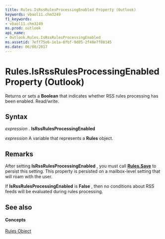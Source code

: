 ```yaml
---
title: Rules.IsRssRulesProcessingEnabled Property (Outlook)
keywords: vbaol11.chm3249
f1_keywords:
- vbaol11.chm3249
ms.prod: outlook
api_name:
- Outlook.Rules.IsRssRulesProcessingEnabled
ms.assetid: 7eff75e6-1e1a-0fbf-9d05-2f40e7f08145
ms.date: 06/08/2017
---
```



# Rules.IsRssRulesProcessingEnabled Property (Outlook)

Returns or sets a  **Boolean** that indicates whether RSS rules processing has been enabled. Read/write.


## Syntax

 _expression_ . **IsRssRulesProcessingEnabled**

 _expression_ A variable that represents a **Rules** object.


## Remarks

After setting  **IsRssRulesProcessingEnabled** , you must call **[Rules.Save](rules-save-method-outlook.md)** to persist this setting. This property is persisted on a mailbox-level setting that will roam with the user.

If  **IsRssRulesProcessingEnabled** is **False** , then no conditions about RSS feeds will be evaluated during rules processing.


## See also


#### Concepts


[Rules Object](rules-object-outlook.md)

